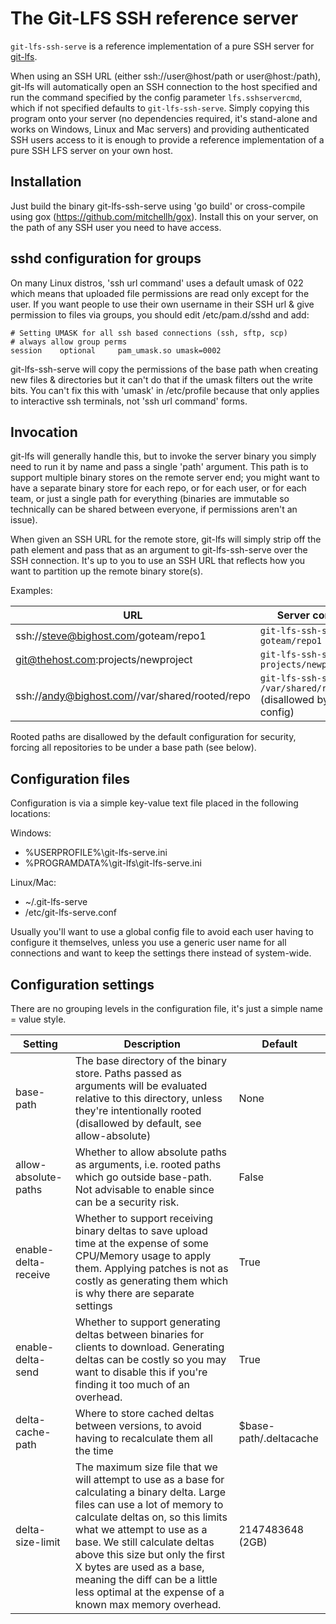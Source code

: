 # The Git-LFS SSH reference server #

`git-lfs-ssh-serve` is a reference implementation of a pure SSH server for 
[git-lfs](https://github.com/github/git-lfs).

When using an SSH URL (either ssh://user@host/path or user@host:/path), git-lfs
will automatically open an SSH connection to the host specified and run the
command specified by the config parameter ```lfs.sshservercmd```, which if not
specified defaults to ```git-lfs-ssh-serve```. Simply copying this program onto your
server (no dependencies required, it's stand-alone and works on Windows, Linux
and Mac servers) and providing authenticated SSH users access to it is enough to
provide a reference implementation of a pure SSH LFS server on your own host.

## Installation ##

Just build the binary git-lfs-ssh-serve using 'go build' or cross-compile using
gox (https://github.com/mitchellh/gox). Install this on your server, on the path
of any SSH user you need to have access.

## sshd configuration for groups ##

On many Linux distros, 'ssh url command' uses a default umask of 022 which means
that uploaded file permissions are read only except for the user. If you want 
people to use their own username in their SSH url & give permission to files via
groups, you should edit /etc/pam.d/sshd and add:
```
# Setting UMASK for all ssh based connections (ssh, sftp, scp)
# always allow group perms
session    optional     pam_umask.so umask=0002
```

git-lfs-ssh-serve will copy the permissions of the base path when creating new files
& directories but it can't do that if the umask filters out the write bits. You
can't fix this with 'umask' in /etc/profile because that only applies to
interactive ssh terminals, not 'ssh url command' forms.

## Invocation ##

git-lfs will generally handle this, but to invoke the server binary you simply
need to run it by name and pass a single 'path' argument. This path is to
support multiple binary stores on the remote server end; you might want to have
a separate binary store for each repo, or for each user, or for each team, or
just a single path for everything (binaries are immutable so technically can be
shared between everyone, if permissions aren't an issue).

When given an SSH URL for the remote store, git-lfs will simply strip off the
path element and pass that as an argument to git-lfs-ssh-serve over the SSH
connection. It's up to you to use an SSH URL that reflects how you want to
partition up the remote binary store(s).

Examples:

| URL | Server command |
|-----|----------------|
|ssh://steve@bighost.com/goteam/repo1|```git-lfs-ssh-serve goteam/repo1```|
|git@thehost.com:projects/newproject|```git-lfs-ssh-serve projects/newproject```|
|ssh://andy@bighost.com//var/shared/rooted/repo|```git-lfs-ssh-serve /var/shared/rooted/repo``` (disallowed by default config)|

Rooted paths are disallowed by the default configuration for security, forcing
all repositories to be under a base path (see below).

## Configuration files ##

Configuration is via a simple key-value text file placed in the following locations:

Windows:

* %USERPROFILE%\git-lfs-serve.ini
* %PROGRAMDATA%\git-lfs\git-lfs-serve.ini

Linux/Mac:

* ~/.git-lfs-serve
* /etc/git-lfs-serve.conf

Usually you'll want to use a global config file to avoid each user having to
configure it themselves, unless you use a generic user name for all connections
and want to keep the settings there instead of system-wide.

## Configuration settings ##

There are no grouping levels in the configuration file, it's just a simple name 
= value style.

| Setting | Description | Default |
|---------|-------------|---------|
|base-path|The base directory of the binary store. Paths passed as arguments will be evaluated relative to this directory, unless they're intentionally rooted (disallowed by default, see allow-absolute) |None|
|allow-absolute-paths|Whether to allow absolute paths as arguments, i.e. rooted paths which go outside base-path. Not advisable to enable since can be a security risk.|False|
|enable-delta-receive|Whether to support receiving binary deltas to save upload time at the expense of some CPU/Memory usage to apply them. Applying patches is not as costly as generating them which is why there are separate settings|True|
|enable-delta-send|Whether to support generating deltas between binaries for clients to download. Generating deltas can be costly so you may want to disable this if you're finding it too much of an overhead.|True|
|delta-cache-path|Where to store cached deltas between versions, to avoid having to recalculate them all the time|$base-path/.deltacache|
|delta-size-limit|The maximum size file that we will attempt to use as a base for calculating a binary delta. Large files can use a lot of memory to calculate deltas on, so this limits what we attempt to use as a base. We still calculate deltas above this size but only the first X bytes are used as a base, meaning the diff can be a little less optimal at the expense of a known max memory overhead. |2147483648 (2GB)|




